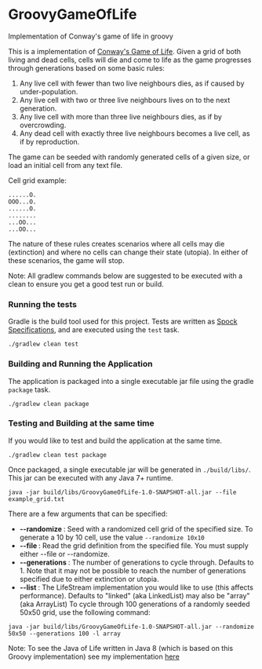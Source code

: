 # GroovyGameOfLife
Implementation of Conway's game of life in groovy

This is a implementation of [Conway's Game of Life](https://en.wikipedia.org/wiki/Conway's_Game_of_Life).
Given a grid of both living and dead cells, cells will die and come to life as the game progresses through generations
based on some basic rules:

1. Any live cell with fewer than two live neighbours dies, as if caused by under-population.
2. Any live cell with two or three live neighbours lives on to the next generation.
3. Any live cell with more than three live neighbours dies, as if by overcrowding.
4. Any dead cell with exactly three live neighbours becomes a live cell, as if by reproduction.

The game can be seeded with randomly generated cells of a given size, or load an initial cell from any text file.

Cell grid example:

```
......O.
OOO...O.
......O.
........
...OO...
...OO...
```


The nature of these rules creates scenarios where all cells may die (extinction) and where no cells can change their
state (utopia).  In either of these scenarios, the game will stop.

Note: All gradlew commands below are suggested to be executed with a clean to ensure you get a good test run or build.


### Running the tests

Gradle is the build tool used for this project.  Tests are written as [Spock Specifications](http://spockframework.org),
and are executed using the `test` task.

```
./gradlew clean test
```


### Building and Running the Application

The application is packaged into a single executable jar file using the gradle `package` task.

```
./gradlew clean package
```

### Testing and Building at the same time

If you would like to test and build the application at the same time.

```
./gradlew clean test package
```

Once packaged, a single executable jar will be generated in `./build/libs/`.  This jar can be executed with any Java 7+ runtime.

```
java -jar build/libs/GroovyGameOfLife-1.0-SNAPSHOT-all.jar --file example_grid.txt
```

There are a few arguments that can be specified:

* **--randomize <size>** : Seed with a randomized cell grid of the specified size.  To generate a 10 by 10 cell, use the value `--randomize 10x10`
* **--file <filename>** : Read the grid definition from the specified file.  You must supply either --file or --randomize.
* **--generations <num>** : The number of generations to cycle through.  Defaults to 1.  Note that it may not be possible to reach the number of generations specified due to either extinction or utopia.
* **--list <string>** : The LifeStream implementation you would like to use (this affects performance). Defaults to "linked" (aka LinkedList) may also be "array" (aka ArrayList)
To cycle through 100 generations of a randomly seeded 50x50 grid, use the following command:

```
java -jar build/libs/GroovyGameOfLife-1.0-SNAPSHOT-all.jar --randomize 50x50 --generations 100 -l array
```

Note: To see the Java of Life written in Java 8 (which is based on this Groovy implementation) see my implementation [here](https://github.com/benrhine/JavaGameOfLife/blob/master/README.md)